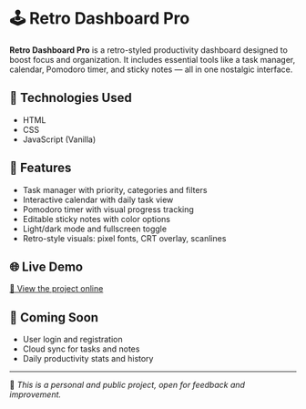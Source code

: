 # 🕹️ Retro Dashboard Pro

**Retro Dashboard Pro** is a retro-styled productivity dashboard designed to boost focus and organization. It includes essential tools like a task manager, calendar, Pomodoro timer, and sticky notes — all in one nostalgic interface.

## 🔧 Technologies Used

- HTML  
- CSS  
- JavaScript (Vanilla)

## 🎯 Features

- Task manager with priority, categories and filters  
- Interactive calendar with daily task view  
- Pomodoro timer with visual progress tracking  
- Editable sticky notes with color options  
- Light/dark mode and fullscreen toggle  
- Retro-style visuals: pixel fonts, CRT overlay, scanlines  

## 🌐 Live Demo

[🔗 View the project online]([https://tupagina.vercel.app](https://calebjt7.github.io/retro-dashboard/)) 

## 🔮 Coming Soon

- User login and registration  
- Cloud sync for tasks and notes  
- Daily productivity stats and history  

---

📌 _This is a personal and public project, open for feedback and improvement._
